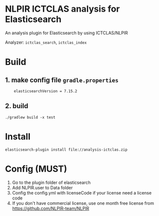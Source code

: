 # NLPIR ICTCLAS analysis for Elasticsearch

An analysis plugin for Elasticsearch by using ICTCLAS/NLPIR

Analyzer: `ictclas_search`, `ictclas_index`

# Build

## 1. make config file `gradle.properties`

``` properties
    elasticsearchVersion = 7.15.2
```

## 2. build 

    ./gradlew build -x test


# Install 

    elasticsearch-plugin install file://analysis-ictclas.zip


# Config (MUST)

1. Go to the plugin folder of elasticsearch
2. Add NLPIR.user to Data folder
3. Config the config.yml with licenseCode if your license need a license code
4. If you don't have commercial license, use one month free license from https://github.com/NLPIR-team/NLPIR



